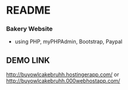 # README #


### Bakery Website ###
- using PHP, myPHPAdmin, Bootstrap, Paypal

## DEMO LINK ##
http://buyowlcakebruhh.hostingerapp.com/  or  
http://buyowlcakebruhh.000webhostapp.com/
